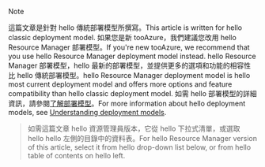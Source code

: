 > [!NOTE]
> <span data-ttu-id="6c6a9-101">這篇文章是針對 hello 傳統部署模型所撰寫。</span><span class="sxs-lookup"><span data-stu-id="6c6a9-101">This article is written for hello classic deployment model.</span></span> <span data-ttu-id="6c6a9-102">如果您是新 tooAzure，我們建議您改用 hello Resource Manager 部署模型。</span><span class="sxs-lookup"><span data-stu-id="6c6a9-102">If you're new tooAzure, we recommend that you use hello Resource Manager deployment model instead.</span></span> <span data-ttu-id="6c6a9-103">hello Resource Manager 部署模型，hello 最新的部署模型，並提供更多的選項和功能的相容性比 hello 傳統部署模型。</span><span class="sxs-lookup"><span data-stu-id="6c6a9-103">hello Resource Manager deployment model is hello most current deployment model and offers more options and feature compatibility than hello classic deployment model.</span></span> <span data-ttu-id="6c6a9-104">如需 hello 部署模型的詳細資訊，請參閱[了解部署模型](../articles/resource-manager-deployment-model.md)。</span><span class="sxs-lookup"><span data-stu-id="6c6a9-104">For more information about hello deployment models, see [Understanding deployment models](../articles/resource-manager-deployment-model.md).</span></span>

> <span data-ttu-id="6c6a9-105">如需這篇文章 hello 資源管理員版本，它從 hello 下拉式清單，或選取 hello hello 左側的目錄中的資料表。</span><span class="sxs-lookup"><span data-stu-id="6c6a9-105">For hello Resource Manager version of this article, select it from hello drop-down list below, or from hello table of contents on hello left.</span></span>
>
>